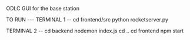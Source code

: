 ODLC GUI for the base station

TO RUN ---
TERMINAL 1 --
cd frontend/src
python rocketserver.py

TERMINAL 2 --
cd backend
nodemon index.js
cd ..
cd frontend
npm start
